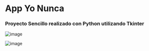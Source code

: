 # App Yo Nunca
### Proyecto Sencillo realizado con Python  utilizando Tkinter

![image](https://user-images.githubusercontent.com/106684681/185433143-5aeb7791-37a4-4519-bbe5-d282b11c932e.png)

![image](https://user-images.githubusercontent.com/106684681/185433097-0991b3c2-1a2b-4ec5-a5eb-cd1909345a04.png)

